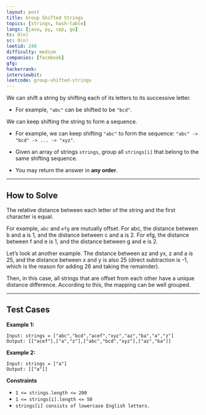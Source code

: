 ```yaml
---
layout: post
title: Group Shifted Strings
topics: [strings, hash-table]
langs: [java, py, cpp, go]
tc: O(n)
sc: O(n)
leetid: 249
difficulty: medium
companies: [facebook]
gfg: 
hackerrank: 
interviewbit: 
leetcode: group-shifted-strings
---
```


We can shift a string by shifting each of its letters to its successive letter.
* For example, `"abc"` can be shifted to be `"bcd"`.

We can keep shifting the string to form a sequence.
* For example, we can keep shifting `"abc"` to form the sequence: `"abc" -> "bcd" -> ... -> "xyz"`.

* Given an array of strings `strings`, group all `strings[i]` that belong to the same shifting sequence. 
* You may return the answer in **any order**.

---
## How to Solve

The relative distance between each letter of the string and the first character is equal.

For example, `abc` and `efg` are mutually offset. 
For abc, the distance between b and a is 1, and the distance between c and a is 2. 
For efg, the distance between f and e is 1, and the distance between g and e is 2.

Let’s look at another example. 
The distance between az and yx, z and a is 25, and the distance between x and y is also 25 (direct subtraction is -1, 
which is the reason for adding 26 and taking the remainder).

Then, in this case, all strings that are offset from each other have a unique distance difference. 
According to this, the mapping can be well grouped.

---

## Test Cases

**Example 1:**
```
Input: strings = ["abc","bcd","acef","xyz","az","ba","a","z"]
Output: [["acef"],["a","z"],["abc","bcd","xyz"],["az","ba"]]
```

**Example 2:**
```
Input: strings = ["a"]
Output: [["a"]]
```

**Constraints**
* `1 <= strings.length <= 200`
* `1 <= strings[i].length <= 50`
* `strings[i] consists of lowercase English letters.`
